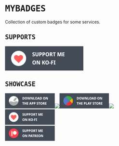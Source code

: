 <h1><samp>MYBADGES</samp></h1>

Collection of custom badges for some services.

<h2><samp>SUPPORTS</samp></h2>

<a href="../.." target="_blank"><img src="https://raw.githubusercontent.com/sharpordie/mybadges/main/src/kofi.svg" width="260"></a>

<h2><samp>SHOWCASE</samp></h2>

<a href="../.." target="_blank"><img src="https://raw.githubusercontent.com/sharpordie/mybadges/main/src/appstore.svg" width="32.666%"></a><img src="https://upload.wikimedia.org/wikipedia/commons/c/ca/1x1.png" width="1%"/><a href="../.." target="_blank"><img src="https://raw.githubusercontent.com/sharpordie/mybadges/main/src/playstore.svg" width="32.666%"></a><img src="https://upload.wikimedia.org/wikipedia/commons/c/ca/1x1.png" width="1%"/><a href="../.." target="_blank"><img src="https://raw.githubusercontent.com/sharpordie/mybadges/main/src/kofi.svg" width="32.666%"></a>  
<a href="../.." target="_blank"><img src="https://raw.githubusercontent.com/sharpordie/mybadges/main/src/patreon.svg" width="32.666%"></a>
